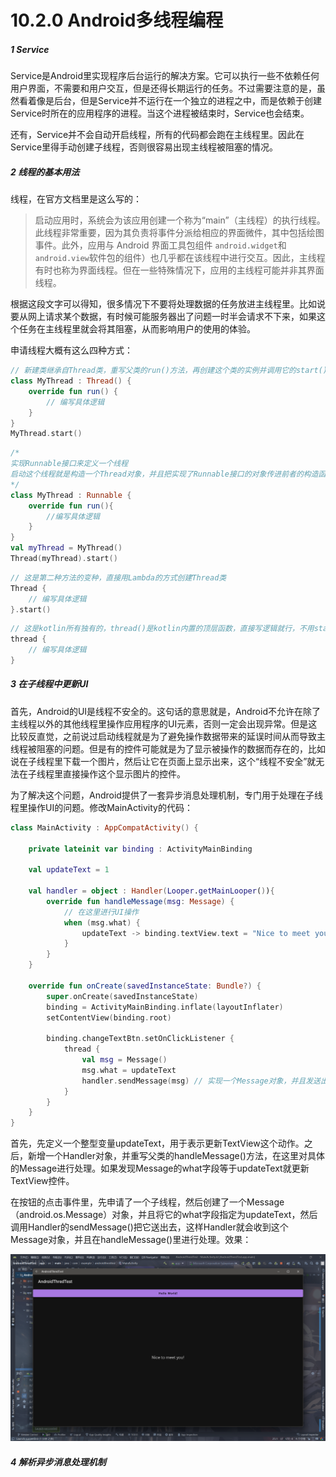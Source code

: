 # 10.2.0 Android多线程编程

##### 1 Service

Service是Android里实现程序后台运行的解决方案。它可以执行一些不依赖任何用户界面，不需要和用户交互，但是还得长期运行的任务。不过需要注意的是，虽然看着像是后台，但是Service并不运行在一个独立的进程之中，而是依赖于创建Service时所在的应用程序的进程。当这个进程被结束时，Service也会结束。

还有，Service并不会自动开启线程，所有的代码都会跑在主线程里。因此在Service里得手动创建子线程，否则很容易出现主线程被阻塞的情况。

##### 2 线程的基本用法

线程，在官方文档里是这么写的：

> 启动应用时，系统会为该应用创建一个称为“main”（主线程）的执行线程。此线程非常重要，因为其负责将事件分派给相应的界面微件，其中包括绘图事件。此外，应用与 Android 界面工具包组件 `android.widget`和 `android.view`软件包的组件）也几乎都在该线程中进行交互。因此，主线程有时也称为界面线程。但在一些特殊情况下，应用的主线程可能并非其界面线程。

根据这段文字可以得知，很多情况下不要将处理数据的任务放进主线程里。比如说要从网上请求某个数据，有时候可能服务器出了问题一时半会请求不下来，如果这个任务在主线程里就会将其阻塞，从而影响用户的使用的体验。

申请线程大概有这么四种方式：

```kotlin
// 新建类继承自Thread类，重写父类的run()方法，再创建这个类的实例并调用它的start()方法
class MyThread : Thread() {
	override fun run() {
		// 编写具体逻辑
	}
}
MyThread.start()
```

```kotlin
/* 
实现Runnable接口来定义一个线程
启动这个线程就是构造一个Thread对象，并且把实现了Runnable接口的对象传进前者的构造函数里，再调用它的start()方法
*/
class MyThread : Runnable {
	override fun run(){
		//编写具体逻辑
	}
}
val myThread = MyThread()
Thread(myThread).start()
```

```kotlin
// 这是第二种方法的变种，直接用Lambda的方式创建Thread类
Thread {
    // 编写具体逻辑
}.start()
```

```kotlin
// 这是kotlin所有独有的，thread()是kotlin内置的顶层函数，直接写逻辑就行，不用start()
thread {
    // 编写具体逻辑
}
```

##### 3 在子线程中更新UI

首先，Android的UI是线程不安全的。这句话的意思就是，Android不允许在除了主线程以外的其他线程里操作应用程序的UI元素，否则一定会出现异常。但是这比较反直觉，之前说过启动线程就是为了避免操作数据带来的延误时间从而导致主线程被阻塞的问题。但是有的控件可能就是为了显示被操作的数据而存在的，比如说在子线程里下载一个图片，然后让它在页面上显示出来，这个“线程不安全”就无法在子线程里直接操作这个显示图片的控件。

为了解决这个问题，Android提供了一套异步消息处理机制，专门用于处理在子线程里操作UI的问题。修改MainActivity的代码：

```kotlin
class MainActivity : AppCompatActivity() {

    private lateinit var binding : ActivityMainBinding

    val updateText = 1

    val handler = object : Handler(Looper.getMainLooper()){
        override fun handleMessage(msg: Message) {
            // 在这里进行UI操作
            when (msg.what) {
                updateText -> binding.textView.text = "Nice to meet you!"
            }
        }
    }

    override fun onCreate(savedInstanceState: Bundle?) {
        super.onCreate(savedInstanceState)
        binding = ActivityMainBinding.inflate(layoutInflater)
        setContentView(binding.root)

        binding.changeTextBtn.setOnClickListener {
            thread {
                val msg = Message()
                msg.what = updateText
                handler.sendMessage(msg) // 实现一个Message对象，并且发送出去
            }
        }
    }
}
```

首先，先定义一个整型变量updateText，用于表示更新TextView这个动作。之后，新增一个Handler对象，并重写父类的handleMessage()方法，在这里对具体的Message进行处理。如果发现Message的what字段等于updateText就更新TextView控件。

在按钮的点击事件里，先申请了一个子线程，然后创建了一个Message（android.os.Message）对象，并且将它的what字段指定为updateText，然后调用Handler的sendMessage()把它送出去，这样Handler就会收到这个Message对象，并且在handleMessage()里进行处理。效果：

![1674010895856](image/10.2.0Android多线程编程/1674010895856.png)

##### 4 解析异步消息处理机制
